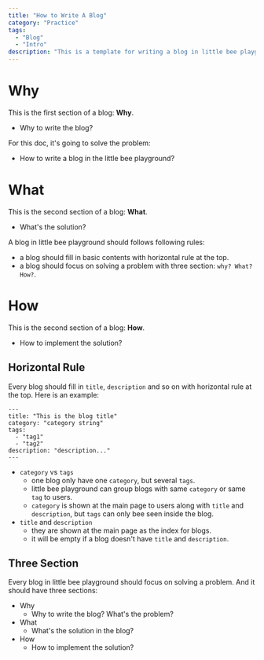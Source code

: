 ```yaml
---
title: "How to Write A Blog"
category: "Practice"
tags:
  - "Blog"
  - "Intro"
description: "This is a template for writing a blog in little bee playground."
---
```


# Why
This is the first section of a blog: **Why**.
  * Why to write the blog?

For this doc, it's going to solve the problem:
  - How to write a blog in the little bee playground?

# What
This is the second section of a blog: **What**.
  - What's the solution?

A blog in little bee playground should follows following rules:
  - a blog should fill in basic contents with horizontal rule at the top.
  - a blog should focus on solving a problem with three section: `why? What? How?`.

# How
This is the second section of a blog: **How**.
  - How to implement the solution?

## Horizontal Rule
Every blog should fill in `title`, `description` and so on with horizontal rule at the top.
Here is an example:
```
---
title: "This is the blog title"
category: "category string"
tags:
  - "tag1"
  - "tag2"
description: "description..."
---
```
  - `category` vs `tags`
    - one blog only have one `category`, but several `tags`.
    - little bee playground can group blogs with same `category` or same `tag` to users.
    - `category` is shown at the main page to users along with `title` and `description`, but `tags` can only bee seen inside the blog.
  - `title` and `description`
    - they are shown at the main page as the index for blogs.
    - it will be empty if a blog doesn't have `title` and `description`.

## Three Section
Every blog in little bee playground should focus on solving a problem. And it should have three sections:
  - Why 
    - Why to write the blog? What's the problem?
  - What
    - What's the solution in the blog?
  - How
    - How to implement the solution?
